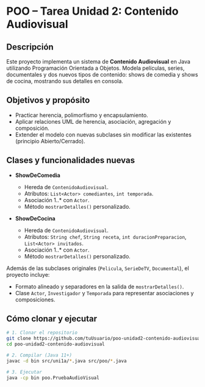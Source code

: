 # POO – Tarea Unidad 2: Contenido Audiovisual

## Descripción
Este proyecto implementa un sistema de **Contenido Audiovisual** en Java utilizando Programación Orientada a Objetos. Modela películas, series, documentales y dos nuevos tipos de contenido: shows de comedia y shows de cocina, mostrando sus detalles en consola.

## Objetivos y propósito
- Practicar herencia, polimorfismo y encapsulamiento.  
- Aplicar relaciones UML de herencia, asociación, agregación y composición.  
- Extender el modelo con nuevas subclases sin modificar las existentes (principio Abierto/Cerrado).

## Clases y funcionalidades nuevas
- **ShowDeComedia**  
  - Hereda de `ContenidoAudiovisual`.  
  - Atributos: `List<Actor> comediantes`, `int temporada`.  
  - Asociación 1..* con `Actor`.  
  - Método `mostrarDetalles()` personalizado.  

- **ShowDeCocina**  
  - Hereda de `ContenidoAudiovisual`.  
  - Atributos: `String chef`, `String receta`, `int duracionPreparacion`, `List<Actor> invitados`.  
  - Asociación 1..* con `Actor`.  
  - Método `mostrarDetalles()` personalizado.  

Además de las subclases originales (`Pelicula`, `SerieDeTV`, `Documental`), el proyecto incluye:
- Formato alineado y separadores en la salida de `mostrarDetalles()`.  
- Clase `Actor`, `Investigador` y `Temporada` para representar asociaciones y composiciones.

## Cómo clonar y ejecutar

```bash
# 1. Clonar el repositorio
git clone https://github.com/tuUsuario/poo-unidad2-contenido-audiovisual.git
cd poo-unidad2-contenido-audiovisual

# 2. Compilar (Java 11+)
javac -d bin src/uni1a/*.java src/poo/*.java

# 3. Ejecutar
java -cp bin poo.PruebaAudioVisual
